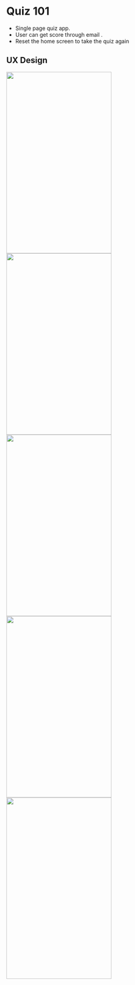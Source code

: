 # Quiz 101

- Single page quiz app.
- User can get score through email .
- Reset the home screen to take the quiz again

## UX Design
<img src="https://user-images.githubusercontent.com/32653955/31979703-0d4de822-b916-11e7-86e3-31a6480afef7.png" width="275" height="475"> <img src="https://user-images.githubusercontent.com/32653955/31979713-1ee01902-b916-11e7-9ab2-28e2e74e7cc7.png" width="275" height="475">
<img src="https://user-images.githubusercontent.com/32653955/31979739-46e6144c-b916-11e7-8742-3134cf374349.png" width="275" height="475"> <img src="https://user-images.githubusercontent.com/32653955/31979758-577b70a4-b916-11e7-92a0-59fea7437542.png" width="275" height="475">
<img src="https://user-images.githubusercontent.com/32653955/31979769-6a81eb1a-b916-11e7-9c27-8c04ec03a2c9.png" width="275" height="475"> 
